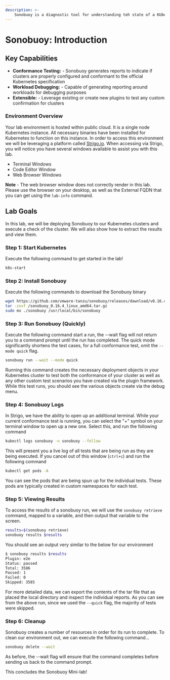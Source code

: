 ```yaml
---
description: >-
    Sonobuoy is a diagnostic tool for understanding teh state of a KUbernetes cluster through conformance and recommended configuration tests.
---
```


# Sonobuoy: Introduction

## Key Capabilities

* **Conformance Testing:** - Sonobuoy generates reports to indicate if clusters are properly configured and conformant to the official Kubernetes specification
* **Workload Debugging:** - Capable of generating reporting around workloads for debugging purposes
* **Extensible:** - Leverage existing or create new plugins to test any custom confirmation for clusters

### Environment Overview

Your lab environment is hosted within public cloud. It is a single node Kubernetes instance. All necessary binaries have been installed for Kubernetes to function on this instance. In order to access this environment we will be leveraging a platform called [Strigo.io](https://strigo.io). When accessing via Strigo, you will notice you have several windows available to assist you with this lab.

* Terminal Windows
* Code Editor Window
* Web Browser Windows

**Note** - The web browser window does not correctly render in this lab. Please use the browser on your desktop, as well as the External FQDN that you can get using the `lab-info` command.

## Lab Goals

In this lab, we will be deploying Sonobuoy to our Kubernetes clusters and execute a check of the cluster. We will also show how to extract the results and view them.

### Step 1: Start Kubernetes

Execute the following command to get started in the lab!

```bash
k8s-start
```

### Step 2: Install Sonobuoy

Execute the following commands to download the Sonobuoy binary

```bash
wget https://github.com/vmware-tanzu/sonobuoy/releases/download/v0.16.4/sonobuoy_0.16.4_linux_amd64.tar.gz
tar -zxvf /sonobuoy_0.16.4_linux_amd64.tar.gz
sudo mv ./sonobuoy /usr/local/bin/sonobuoy

```

### Step 3: Run Sonobuoy (Quickly)

Execute the following command start a run, the --wait flag will not return you to a command prompt until the run has completed. The quick mode significantly shortens the test cases, for a full conformance test, omit the `--mode quick` flag.

```bash
sonobuoy run --wait --mode quick
```

Running this command creates the necessary deployment objects in your Kubernetes cluster to test both the conformance of your cluster as well as any other custom test scenarios you have created via the plugin framework. While this test runs, you should see the various objects create via the debug menu.

### Step 4: Sonobuoy Logs

In Strigo, we have the ability to open up an additional terminal. While your current conformance test is running, you can select the "+" symbol on your terminal window to open up a new one. Select this, and run the following command

```bash
kubectl logs sonobuoy -n sonobuoy --follow

```

This will present you a live log of all tests that are being run as they are being executed. If you cancel out of this window (`ctrl+c`) and run the following command

```bash
kubectl get pods -A
```

You can see the pods that are being spun up for the individual tests. These pods are typically created in custom namespaces for each test.

### Step 5: Viewing Results

To access the results of a sonobuoy run, we will use the `sonobuoy retrieve` command, mapped to a variable, and then output that variable to the screen.

```bash
results=$(sonobuoy retrieve)
sonobuoy results $results

```

You should see an output very similar to the below for our environment

```bash
$ sonobuoy results $results
Plugin: e2e
Status: passed
Total: 3586
Passed: 1
Failed: 0
Skipped: 3585
```

For more detailed data, we can export the contents of the tar file that as placed the local directory and inspect the individual reports. As you can see from the above run, since we used the `--quick` flag, the majority of tests were skipped.

### Step 6: Cleanup

Sonobuoy creates a number of resources in order for its run to complete. To clean our environment out, we can execute the following command...

```bash
sonobuoy delete --wait

```

As before, the --wait flag will ensure that the command completes before sending us back to the command prompt.

This concludes the Sonobuoy Mini-lab!
